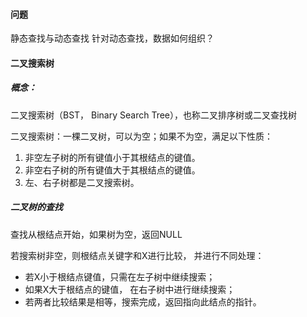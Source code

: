 #### 问题

静态查找与动态查找
针对动态查找，数据如何组织？  



#### 二叉搜索树

##### 概念：

二叉搜索树（BST， Binary Search Tree），也称二叉排序树或二叉查找树  

二叉搜索树：一棵二叉树，可以为空；如果不为空，满足以下性质：

1. 非空左子树的所有键值小于其根结点的键值。
2. 非空右子树的所有键值大于其根结点的键值。
3. 左、右子树都是二叉搜索树。  

##### 二叉树的查找

查找从根结点开始，如果树为空，返回NULL

若搜索树非空，则根结点关键字和X进行比较， 并进行不同处理：

- 若X小于根结点键值，只需在左子树中继续搜索；
- 如果X大于根结点的键值， 在右子树中进行继续搜索；
- 若两者比较结果是相等，搜索完成，返回指向此结点的指针。  

